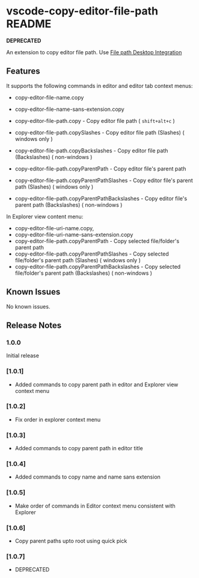 # vscode-copy-editor-file-path README

**DEPRECATED**

An extension to copy editor file path. Use [File path Desktop Integration](https://marketplace.visualstudio.com/items?itemName=sandipchitale.vscode-fspath-desktop-integration)

## Features

It supports the following commands in editor and editor tab context menus:

- copy-editor-file-name.copy
- copy-editor-file-name-sans-extension.copy

- copy-editor-file-path.copy                      - Copy editor file path ( ```shift+alt+c``` )
- copy-editor-file-path.copySlashes               - Copy editor file path (Slashes)     ( windows only )
- copy-editor-file-path.copyBackslashes           - Copy editor file path (Backslashes) ( non-windows )

- copy-editor-file-path.copyParentPath            - Copy editor file's parent path
- copy-editor-file-path.copyParentPathSlashes     - Copy editor file's parent path (Slashes)     ( windows only )
- copy-editor-file-path.copyParentPathBackslashes - Copy editor file's parent path (Backslashes) ( non-windows )

In Explorer view content menu:

- copy-editor-file-uri-name.copy,
- copy-editor-file-uri-name-sans-extension.copy
- copy-editor-file-path.copyParentPath            - Copy selected file/folder's parent path
- copy-editor-file-path.copyParentPathSlashes     - Copy selected file/folder's parent path (Slashes)     ( windows only )
- copy-editor-file-path.copyParentPathBackslashes - Copy selected file/folder's parent path (Backslashes) ( non-windows )

## Known Issues

No known issues.

## Release Notes

### 1.0.0

Initial release

### [1.0.1]

- Added commands to copy parent path in editor and Explorer view context menu

### [1.0.2]

- Fix order in explorer context menu

### [1.0.3]

- Added commands to copy parent path in editor title

### [1.0.4]

- Added commands to copy name and name sans extension

### [1.0.5]

- Make order of commands in Editor context menu consistent with Explorer

### [1.0.6]

- Copy parent paths upto root using quick pick

### [1.0.7]

- DEPRECATED